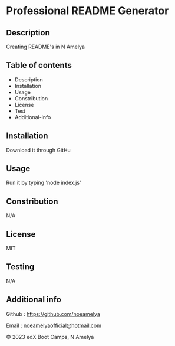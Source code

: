 # Professional README Generator

## Description
Creating README's in N Amelya 

## Table of contents

- Description
- Installation
- Usage
- Constribution
- License
- Test
- Additional-info


## Installation

Download it through GitHu

## Usage

Run it by typing 'node index.js'

## Constribution

N/A

## License

MIT

## Testing 

N/A

## Additional info

Github : https://github.com/noeamelya

Email : noeamelyaofficial@hotmail.com

© 2023 edX Boot Camps, N Amelya


